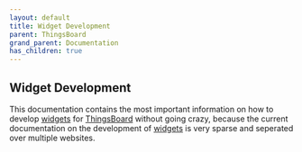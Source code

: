 ```yaml
---
layout: default
title: Widget Development
parent: ThingsBoard
grand_parent: Documentation
has_children: true
---
```


## Widget Development

This documentation contains the most important information on how to develop [widgets](https://thingsboard.io/docs/user-guide/ui/widget-library/) for [ThingsBoard](https://thingsboard.io/) without going crazy, because the current documentation on the development of [widgets](https://thingsboard.io/docs/user-guide/ui/widget-library/) is very sparse and seperated over multiple websites.
